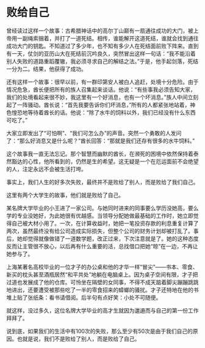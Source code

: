 # 败给自己

曾经读过这样一个故事：古希腊神话中的高尔丁山巅有一扇通往成功的大门，被上帝用一副绳索捆着，并打了一道死结。相传，谁能解开这道死结，谁就会找到通往成功大门的钥匙。不知道过了多少年，也不知有多少人在死结面前败下阵来。直到有一天，仗剑的亚历山大在死结前沉吟良久，突然冒出这样一句话：“我不能沿着别人失败的道路重蹈覆辙，我必须寻求自己的解结之法。”于是，他手起剑落，死结一分为二。结果，他获得了成功。 

还有这样一个故事：很早以前，有一群印第安人被白人追赶，处境十分危险。由于情况危急，酋长便把所有的族人召集起来谈话。他说：“有些事我必须告知大家，我们的处境看起来很不妙，我这里有一个好消息，也有一个坏消息。”族人中间立刻起了一阵骚动。酋长说：“首先我要告诉你们坏消息，”所有的人都紧张地站着，神色惶恐地等待着酋长的话。他说：“除了水牛的饲料以外，我们已经没有什么东西可吃了。” 

大家立即发出了“可怕啊”、“我们可怎么办”的声音。突然一个勇敢的人发问了：“那么好消息又是什么呢？”酋长回答：“那就是我们还存有很多的水牛饲料。” 

这个故事我一直无法忘记。那个智慧而幽默的酋长，在濒死的困境中依然保持着泰然豁达的心性，他所看到的，仍然是生的希望。这无疑是一个在厄运面前不会绝望的人，注定永远不会被生活打垮。 

事实上，我们人生的好多次失败，最终并不是败给了别人，而是败给了我们自己。 

这里有两个大学生的故事，他们就是败给了自己。 

某名牌大学毕业的小王进了一家公司。与她同时进来的同事要么学历没她高，要么学的专业没她好，为此她很有优越感。当领导分配她做最基础的工作时，她立即觉得自己被大材小用了。一次，在计算收益时，她把一笔投资存款的利息重复计算了两次，虽然最终没有给公司造成实际损失，但整个公司的财务计划却被打乱了。事后，她却觉得就像做错了一道数学题，改正过来，下次注意就是了。她的这种态度反而让主管很不放心，以后再有什么重要的活，总找借口把她“晾”在一边，不再让她参与了。 

上海某著名高校毕业的一位才子的办公桌和他的才华一样“冒尖”——书本、零食、新买的枕头甚至酒瓶居然“和平共处”地躺在电脑桌上。因为桌子空间有限，才子把过道也发展成了他的仓库。可怜坐在隔壁的女同事，不得不成天踮着脚尖蹦蹦跳跳地进出，还要遭受被那些吃了一半的零食招来的蟑螂的骚扰。才子还特地在他的书堆上贴了张纸条：看书请借阅。后半句有点好笑：小处不可随便。 

就这样，没过多久，这位名牌大学毕业的高才生就因为邋遢而与自己的第一份工作拜拜了。 

说到底，如果我们的生活中有100次的失败，那么至少有50次是由于我们自己的原因。也就是说，我们不是败给了别人，而是败给了自己。
 